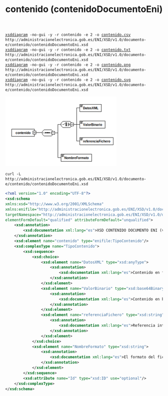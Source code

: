 ﻿---
title: contenido (contenidoDocumentoEni)
summary: "Fuente: [administracionelectronica.gob.es/ENI/XSD/v1.0/documento-e/contenido/contenidoDocumentoEni.xsd](http://administracionelectronica.gob.es/ENI/XSD/v1.0/documento-e/contenido/contenidoDocumentoEni.xsd)"
---

<div class="widthscroll" id="contenido">
<pre><code><a href="http://regis.cosnier.free.fr/?page=XSDDiagram">xsddiagram</a> -no-gui -y -r contenido -e 2 -o <a href="contenidoDocumentoEni/contenido.csv">contenido.csv</a> http://administracionelectronica.gob.es/ENI/XSD/v1.0/documento-e/contenido/contenidoDocumentoEni.xsd
<a href="http://regis.cosnier.free.fr/?page=XSDDiagram">xsddiagram</a> -no-gui -y -r contenido -e 2 -o <a href="contenidoDocumentoEni/contenido.txt">contenido.txt</a> http://administracionelectronica.gob.es/ENI/XSD/v1.0/documento-e/contenido/contenidoDocumentoEni.xsd
<a href="http://regis.cosnier.free.fr/?page=XSDDiagram">xsddiagram</a> -no-gui -y -r contenido -e 2 -o <a href="contenidoDocumentoEni/contenido.png">contenido.png</a> http://administracionelectronica.gob.es/ENI/XSD/v1.0/documento-e/contenido/contenidoDocumentoEni.xsd
<a href="http://regis.cosnier.free.fr/?page=XSDDiagram">xsddiagram</a> -no-gui -y -r contenido -e 2 -o <a href="contenidoDocumentoEni/contenido.svg">contenido.svg</a> http://administracionelectronica.gob.es/ENI/XSD/v1.0/documento-e/contenido/contenidoDocumentoEni.xsd</code></pre>
</div>

![Diagrama de contenido (contenidoDocumentoEni.xsd)](contenidoDocumentoEni/contenido.png)


```console
curl -L http://administracionelectronica.gob.es/ENI/XSD/v1.0/documento-e/contenido/contenidoDocumentoEni.xsd
```
```xml
<?xml version="1.0" encoding="UTF-8"?>
<xsd:schema 
xmlns:xsd="http://www.w3.org/2001/XMLSchema" 
xmlns:enifile="http://administracionelectronica.gob.es/ENI/XSD/v1.0/documento-e/contenido" 
targetNamespace="http://administracionelectronica.gob.es/ENI/XSD/v1.0/documento-e/contenido" 
elementFormDefault="qualified" attributeFormDefault="unqualified">
	<xsd:annotation>
		<xsd:documentation xml:lang="es">XSD CONTENIDO DOCUMENTO ENI (v1.0)</xsd:documentation>
	</xsd:annotation>
	<xsd:element name="contenido" type="enifile:TipoContenido"/>
	<xsd:complexType name="TipoContenido">
		<xsd:sequence>
			<xsd:choice>
				<xsd:element name="DatosXML" type="xsd:anyType">
					<xsd:annotation>
						<xsd:documentation xml:lang="es">Contenido en formato XML. En caso de datos XML cuya codificación difiera de la de esta estructura raíz se incluirá una cláusula CDATA.</xsd:documentation>
					</xsd:annotation>
				</xsd:element>
				<xsd:element name="ValorBinario" type="xsd:base64Binary">
					<xsd:annotation>
						<xsd:documentation xml:lang="es">Contenido en base64.</xsd:documentation>
					</xsd:annotation>
				</xsd:element>
				<xsd:element name="referenciaFichero" type="xsd:string">
					<xsd:annotation>
						<xsd:documentation xml:lang="es">Referencia interna al fichero de contenido.</xsd:documentation>
					</xsd:annotation>
				</xsd:element>
			</xsd:choice>
			<xsd:element name="NombreFormato" type="xsd:string">
				<xsd:annotation>
					<xsd:documentation xml:lang="es">El formato del fichero de contenido del documento electrónico atenderá a lo establecido en la NTI de Catálogo de estándares.</xsd:documentation>
				</xsd:annotation>
			</xsd:element>
		</xsd:sequence>
		<xsd:attribute name="Id" type="xsd:ID" use="optional"/>
	</xsd:complexType>
</xsd:schema>
```